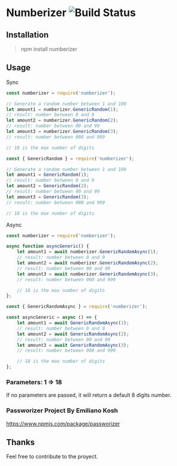 # Numberizer ![Build Status](https://travis-ci.org/mrhooray/rpg.png?branch=master)

## Installation
> npm install numberizer

## Usage

Sync
```js
const numberizer = require('numberizer');

// Generate a random number between 1 and 100
let amount1 = numberizer.GenericRandom(1);
// result: number between 0 and 9
let amount2 = numberizer.GenericRandom(2);
// result: number between 00 and 99
let amount3 = numberizer.GenericRandom(3);
// result: number between 000 and 999

// 18 is the max number of digits

const { GenericRandom } = require('numberizer');

// Generate a random number between 1 and 100
let amount1 = GenericRandom(1);
// result: number between 0 and 9
let amount2 = GenericRandom(2);
// result: number between 00 and 99
let amount3 = GenericRandom(3);
// result: number between 000 and 999

// 18 is the max number of digits
```

Async
```js
const numberizer = require('numberizer');

async function asyncGeneric() {
    let amount1 = await numberizer.GenericRandomAsync(1);
    // result: number between 0 and 9
    let amount2 = await numberizer.GenericRandomAsync(2);
    // result: number between 00 and 99
    let amount3 = await numberizer.GenericRandomAsync(3);
    // result: number between 000 and 999

    // 18 is the max number of digits
};

const { GenericRandomAsync } = require('numberizer');

const asyncGeneric = async () => {
    let amount1 = await GenericRandomAsync(1);
    // result: number between 0 and 9
    let amount2 = await GenericRandomAsync(2);
    // result: number between 00 and 99
    let amount3 = await GenericRandomAsync(3);
    // result: number between 000 and 999

    // 18 is the max number of digits
};
```

### Parameters: 1 => 18
If no parameters are passed, it will return a default 8 digits number.

### Passworizer Project By Emiliano Kosh
https://www.npmjs.com/package/passworizer


## Thanks
Feel free to contribute to the proyect.